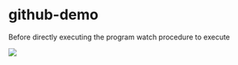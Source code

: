 # github-demo
Before directly executing the program watch procedure to execute

![](procedure_to_execute.gif)
